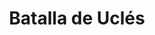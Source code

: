 ﻿---
title: "Batalla de Uclés"
permalink: periodes_506.html
layout: periode
dataInici: 1108-05-29
sidebar: periodes
pares:
  - id: 469
    title: "Reconquista"
    dataInici: "(722)"
    dataFi: "(1492)"

fills:
jocsPrincipals:
jocsEscenaris:
jocsEpoca:
  - title: "La Reconquista: Edad Media S.VIII – XV"
    bggId: 120423
    escenari: "Uclés"

jocsEpocaEscenaris:
---
